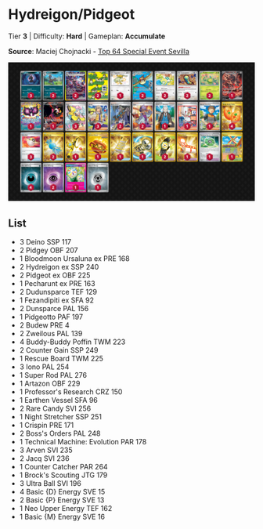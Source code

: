 # Hydreigon/Pidgeot

Tier **3** | Difficulty: **Hard** | Gameplan: **Accumulate**

**Source**: Maciej Chojnacki - [Top 64  Special Event Sevilla](https://limitlesstcg.com/decks/list/17342)

![decklist](../../!Images/Standard/16SVI-JTG/Hydreigon-Pidgeot.png)

## List
* 3 Deino SSP 117
* 2 Pidgey OBF 207
* 1 Bloodmoon Ursaluna ex PRE 168
* 2 Hydreigon ex SSP 240
* 2 Pidgeot ex OBF 225
* 1 Pecharunt ex PRE 163
* 2 Dudunsparce TEF 129
* 1 Fezandipiti ex SFA 92
* 2 Dunsparce PAL 156
* 1 Pidgeotto PAF 197
* 2 Budew PRE 4
* 2 Zweilous PAL 139
* 4 Buddy-Buddy Poffin TWM 223
* 2 Counter Gain SSP 249
* 1 Rescue Board TWM 225
* 3 Iono PAL 254
* 1 Super Rod PAL 276
* 1 Artazon OBF 229
* 1 Professor's Research CRZ 150
* 1 Earthen Vessel SFA 96
* 2 Rare Candy SVI 256
* 1 Night Stretcher SSP 251
* 1 Crispin PRE 171
* 2 Boss's Orders PAL 248
* 1 Technical Machine: Evolution PAR 178
* 3 Arven SVI 235
* 2 Jacq SVI 236
* 1 Counter Catcher PAR 264
* 1 Brock's Scouting JTG 179
* 3 Ultra Ball SVI 196
* 4 Basic {D} Energy SVE 15
* 2 Basic {P} Energy SVE 13
* 1 Neo Upper Energy TEF 162
* 1 Basic {M} Energy SVE 16